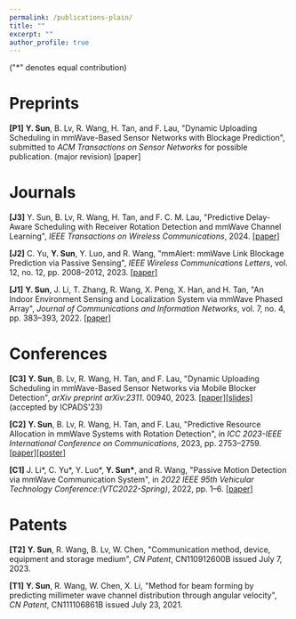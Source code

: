 ```yaml
---
permalink: /publications-plain/
title: ""
excerpt: ""
author_profile: true
---
```


("\*" denotes equal contribution)
# Preprints
<b>[P1]</b> <b>Y. Sun</b>, B. Lv, R. Wang, H. Tan, and F. Lau, "Dynamic Uploading Scheduling in mmWave-Based Sensor Networks with Blockage Prediction", submitted to <i>ACM Transactions on Sensor Networks</i> for possible publication. (major revision)
[paper]

# Journals

<b>[J3]</b> Y. Sun, B. Lv, R. Wang, H. Tan, and F. C. M. Lau, "Predictive Delay-Aware Scheduling with Receiver Rotation Detection and mmWave Channel Learning", <i>IEEE Transactions on Wireless Communications</i>, 2024.
[[paper]](http://yfsun0327.github.io/files/Predictive_Delay-Aware_Scheduling_with_Receiver_Rotation_Detection_and_mmWave_Channel_Learning.pdf)
<!--https://ieeexplore.ieee.org/document/10539054-->

<b>[J2]</b> C. Yu, <b>Y. Sun</b>, Y. Luo, and R. Wang, "mmAlert: mmWave Link Blockage Prediction via Passive Sensing", <i>IEEE Wireless Communications Letters</i>, vol. 12, no. 12, pp. 2008–2012, 2023.
[[paper]](http://yfsun0327.github.io/files/mmAlert_mmWave_Link_Blockage_Prediction_via_Passive_Sensing.pdf)
<!--https://ieeexplore.ieee.org/document/10214505-->

<b>[J1]</b> <b>Y. Sun</b>, J. Li, T. Zhang, R. Wang, X. Peng, X. Han, and H. Tan, "An Indoor Environment Sensing and Localization System via mmWave Phased Array", <i>Journal of Communications and Information Networks</i>, vol. 7, no. 4, pp. 383–393, 2022.
[[paper]](http://yfsun0327.github.io/files/An_Indoor_Environment_Sensing_and_Localization_System_via_mmWave_Phased_Array.pdf)
<!--https://ieeexplore.ieee.org/document/10005216-->

# Conferences
<b>[C3]</b> <b>Y. Sun</b>, B. Lv, R. Wang, H. Tan, and F. Lau, "Dynamic Uploading Scheduling in mmWave-Based Sensor Networks via Mobile Blocker Detection", <i>arXiv preprint arXiv:2311</i>. 00940, 2023.
[[paper]](http://yfsun0327.github.io/files/Dynamic_Uploading_Scheduling_in_mmWave-Based_Sensor_Networks_via_Mobile_Blocker_Detection.pdf)[[slides]](http://yfsun0327.github.io/files/ICPADS23_slides.pdf) (accepted by ICPADS'23)

<b>[C2]</b> <b>Y. Sun</b>, B. Lv, R. Wang, H. Tan, and F. Lau, "Predictive Resource Allocation in mmWave Systems with Rotation Detection", in <i>ICC 2023-IEEE International Conference on Communications</i>, 2023, pp. 2753–2759.
[[paper]](http://yfsun0327.github.io/files/Predictive_Resource_Allocation_in_mmWave_Systems_with_Rotation_Detection.pdf)[[poster]](http://yfsun0327.github.io/files/ICC23_poster.pdf)
<!--https://ieeexplore.ieee.org/document/10278584-->

<b>[C1]</b> J. Li\*, C. Yu\*, Y. Luo\*, <b>Y. Sun\*</b>, and R. Wang, "Passive Motion Detection via mmWave Communication System", in <i>2022 IEEE 95th Vehicular Technology Conference:(VTC2022-Spring)</i>, 2022, pp. 1–6.
[[paper]](http://yfsun0327.github.io/files/Passive_Motion_Detection_via_mmWave_Communication_System.pdf)
<!--https://ieeexplore.ieee.org/document/10214505-->

# Patents
<b>[T2]</b> <b>Y. Sun</b>, R. Wang, B. Lv, W. Chen, "Communication method, device, equipment and storage medium", <i>CN Patent</i>, CN110912600B issued July 7, 2023.
<!--https://patents.google.com/patent/CN110912600B/en-->

<b>[T1]</b> <b>Y. Sun</b>, R. Wang, W. Chen, X. Li, "Method for beam forming by predicting millimeter wave channel distribution through angular velocity", <i>CN Patent</i>, CN111106861B issued July 23, 2021.
<!--https://patents.google.com/patent/CN111106861B/en-->